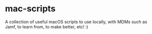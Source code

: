 # mac-scripts
A collection of useful macOS scripts to use locally, with MDMs such as Jamf, to learn from, to make better, etc! :)
